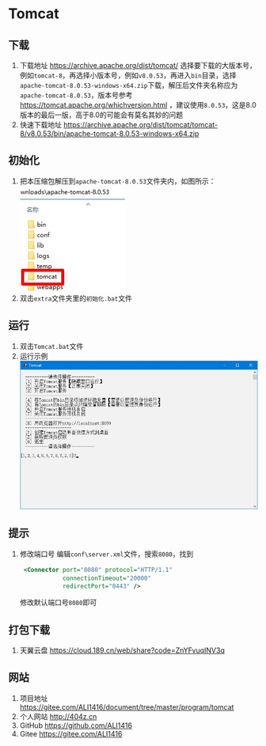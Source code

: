 # Tomcat

## 下载

1. 下载地址 <https://archive.apache.org/dist/tomcat/> 选择要下载的大版本号，例如`tomcat-8`，再选择小版本号，例如`v8.0.53`，再进入`bin`目录，选择`apache-tomcat-8.0.53-windows-x64.zip`下载，解压后文件夹名称应为`apache-tomcat-8.0.53`，版本号参考 <https://tomcat.apache.org/whichversion.html> ，建议使用`8.0.53`，这是8.0版本的最后一版，高于8.0的可能会有莫名其妙的问题
2. 快速下载地址 <https://archive.apache.org/dist/tomcat/tomcat-8/v8.0.53/bin/apache-tomcat-8.0.53-windows-x64.zip>

## 初始化

1. 把本压缩包解压到`apache-tomcat-8.0.53`文件夹内，如图所示：  
![初始化示例](img/初始化示例.jpg)
2. 双击`extra`文件夹里的`初始化.bat`文件

## 运行

1. 双击`Tomcat.bat`文件
2. 运行示例  
![运行示例](img/运行示例.jpg)

## 提示

1. 修改端口号
   编辑`conf\server.xml`文件，搜索`8080`，找到

   ```xml
    <Connector port="8080" protocol="HTTP/1.1"
               connectionTimeout="20000"
               redirectPort="8443" />
   ```

   修改默认端口号`8080`即可

## 打包下载

1. 天翼云盘 <https://cloud.189.cn/web/share?code=ZnYFvuqINV3q>

## 网站

1. 项目地址 <https://gitee.com/ALI1416/document/tree/master/program/tomcat>
2. 个人网站 <http://404z.cn>
3. GitHub <https://github.com/ALI1416>
4. Gitee <https://gitee.com/ALI1416>
